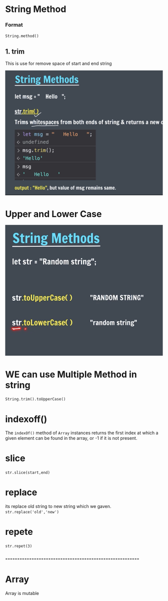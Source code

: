 # String Method

### Format

`String.method()`

## 1. trim

This is use for remove space of start and end string

![](image3/trim.png)

# Upper and Lower Case

![](image3/Upper%20and%20Lower%20case.png)

# WE can use Multiple Method in string

`String.trim().toUpperCase()`

# indexoff()

The `indexOf()` method of `Array` instances returns the first index at which a given element can be found in the array, or -1 if it is not present.

# slice

`str.slice(start,end)`

# replace

its replace old string to new string which we gaven.
`str.replace('old','new')`

# repete

`str.repet(3)`

### --------------------------------------------------------

# Array

Array is mutable
